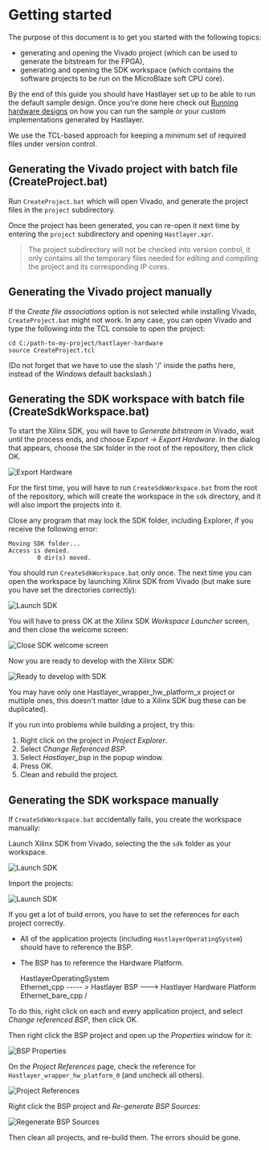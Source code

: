 # Getting started



The purpose of this document is to get you started with the following topics:

- generating and opening the Vivado project (which can be used to generate the bitstream for the FPGA),
- generating and opening the SDK workspace (which contains the software projects to be run on the MicroBlaze soft CPU core).

By the end of this guide you should have Hastlayer set up to be able to run the default sample design. Once you're done here check out [Running hardware designs](RunningHardwareDesigns.md) on how you can run the sample or your custom implementations generated by Hastlayer.

We use the TCL-based approach for keeping a minimum set of required files under version control.


## Generating the Vivado project with batch file (CreateProject.bat)

Run `CreateProject.bat` which will open Vivado, and generate the project files in the `project` subdirectory.

Once the project has been generated, you can re-open it next time by entering the `project` subdirectory and opening `Hastlayer.xpr`.

> The project subdirectory will not be checked into version control, it only contains all the temporary files needed for editing and compiling the project and its corresponding IP cores.


## Generating the Vivado project manually

If the *Create file associations* option is not selected while installing Vivado, `CreateProject.bat` might not work. In any case, you can open Vivado and type the following into the TCL console to open the project:

    cd C:/path-to-my-project/hastlayer-hardware
    source CreateProject.tcl

(Do not forget that we have to use the slash '/' inside the paths here, instead of the Windows default backslash.)


## Generating the SDK workspace with batch file (CreateSdkWorkspace.bat)

To start the Xilinx SDK, you will have to *Generate bitstream* in Vivado, wait until the process ends, and choose *Export → Export Hardware*.
In the dialog that appears, choose the `SDK` folder in the root of the repository, then click OK.

![Export Hardware](Images/ExportHardwareToSDK.png)

For the first time, you will have to run `CreateSdkWorkspace.bat` from the root of the repository, which will create the workspace in the `sdk` directory, and it will also import the projects into it.

Close any program that may lock the SDK folder, including Explorer, if you receive the following error:

    Moving SDK folder...
    Access is denied.
            0 dir(s) moved.

You should run `CreateSdkWorkspace.bat` only once. The next time you can open the workspace by launching Xilinx SDK from Vivado (but make sure you have set the directories correctly):

![Launch SDK](Images/LaunchSDK.png)

You will have to press OK at the Xilinx SDK *Workspace Launcher* screen, and then close the welcome screen:

![Close SDK welcome screen](Images/CloseSDKWelcomeScreen.png)

Now you are ready to develop with the Xilinx SDK:

![Ready to develop with SDK](Images/SDKStandby.png)

You may have only one Hastlayer_wrapper_hw_platform_x project or multiple ones, this doesn't matter (due to a Xilinx SDK bug these can be duplicated).

If you run into problems while building a project, try this:

1. Right click on the project in *Project Explorer*.
2. Select *Change Referenced BSP*.
3. Select *Hastlayer_bsp* in the popup window.
4. Press OK.
5. Clean and rebuild the project.


## Generating the SDK workspace manually

If `CreateSdkWorkspace.bat` accidentally fails, you create the workspace manually:

Launch Xilinx SDK from Vivado, selecting the the `sdk` folder as your workspace.

![Launch SDK](Images/LaunchSDK.png)

Import the projects:

![Launch SDK](Images/SDKImport.png)

If you get a lot of build errors, you have to set the references for each project correctly.

- All of the application projects (including `HastlayerOperatingSystem`) should have to reference the BSP.
- The BSP has to reference the Hardware Platform.


	HastlayerOperatingSystem  \
	Ethernet_cpp              ----- >  Hastlayer BSP ---> Hastlayer Hardware Platform
	Ethernet_bare_cpp         /

To do this, right click on each and every application project, and select *Change referenced BSP*, then click OK.

Then right click the BSP project and open up the *Properties* window for it:

![BSP Properties](Images/BSPPropertiesMenu.png)

On the *Project References* page, check the reference for `Hastlayer_wrapper_hw_platform_0` (and uncheck all others).

![Project References](Images/BSPProjectReferences.png)

Right click the BSP project and *Re-generate BSP Sources*:

![Regenerate BSP Sources](Images/RegenerateBSPSources.png)

Then clean all projects, and re-build them. The errors should be gone.